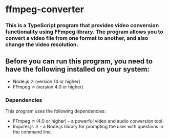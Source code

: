 # ffmpeg-converter

### This is a TypeScript program that provides video conversion functionality using FFmpeg library. The program allows you to convert a video file from one format to another, and also change the video resolution.

## Before you can run this program, you need to have the following installed on your system:
- Node.js ↗ (version 14 or higher)
- FFmpeg ↗ (version 4.0 or higher)

### Dependencies
This program uses the following dependencies:
- FFmpeg ↗ (4.0 or higher) - a powerful video and audio conversion tool.
- Inquirer.js ↗ - a Node.js library for prompting the user with questions in the command line.
